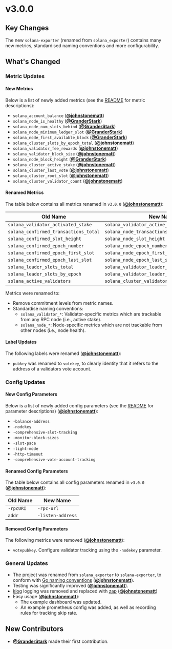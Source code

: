 # v3.0.0

## Key Changes

The new `solana-exporter` (renamed from `solana_exporter`) contains many new metrics, standardised naming conventions 
and more configurability.

## What's Changed
### Metric Updates
#### New Metrics

Below is a list of newly added metrics (see the [README](README.md) 
for metric descriptions):

* `solana_account_balance` (<u><strong>[@johnstonematt](https://github.com/johnstonematt)</strong></u>)
* `solana_node_is_healthy` (<u><strong>[@GranderStark](https://github.com/GranderStark)</strong></u>)
* `solana_node_num_slots_behind` (<u><strong>[@GranderStark](https://github.com/GranderStark)</strong></u>)
* `solana_node_minimum_ledger_slot` (<u><strong>[@GranderStark](https://github.com/GranderStark)</strong></u>)
* `solana_node_first_available_block` (<u><strong>[@GranderStark](https://github.com/GranderStark)</strong></u>)
* `solana_cluster_slots_by_epoch_total` (<u><strong>[@johnstonematt](https://github.com/johnstonematt)</strong></u>) 
* `solana_validator_fee_rewards` (<u><strong>[@johnstonematt](https://github.com/johnstonematt)</strong></u>)
* `solana_validator_block_size` (<u><strong>[@johnstonematt](https://github.com/johnstonematt)</strong></u>)
* `solana_node_block_height` (<u><strong>[@GranderStark](https://github.com/GranderStark)</strong></u>)
* `solana_cluster_active_stake` (<u><strong>[@johnstonematt](https://github.com/johnstonematt)</strong></u>)
* `solana_cluster_last_vote` (<u><strong>[@johnstonematt](https://github.com/johnstonematt)</strong></u>)
* `solana_cluster_root_slot` (<u><strong>[@johnstonematt](https://github.com/johnstonematt)</strong></u>)
* `solana_cluster_validator_count` (<u><strong>[@johnstonematt](https://github.com/johnstonematt)</strong></u>)

#### Renamed Metrics

The table below contains all metrics renamed in `v3.0.0` (<u><strong>[@johnstonematt](https://github.com/johnstonematt)</strong></u>):

| Old Name                              | New Name                                       |
|---------------------------------------|------------------------------------------------|
| `solana_validator_activated_stake`    | `solana_validator_active_stake`                |
| `solana_confirmed_transactions_total` | `solana_node_transactions_total`               |
| `solana_confirmed_slot_height`        | `solana_node_slot_height`                      |
| `solana_confirmed_epoch_number`       | `solana_node_epoch_number`                     |
| `solana_confirmed_epoch_first_slot`   | `solana_node_epoch_first_slot`                 |
| `solana_confirmed_epoch_last_slot`    | `solana_node_epoch_last_slot`                  |
| `solana_leader_slots_total`           | `solana_validator_leader_slots_total`          |
| `solana_leader_slots_by_epoch`        | `solana_validator_leader_slots_by_epoch_total` |
| `solana_active_validators`            | `solana_cluster_validator_count`               |

Metrics were renamed to:
* Remove commitment levels from metric names.
* Standardise naming conventions:
  * `solana_validator_*`: Validator-specific metrics which are trackable from any RPC node (i.e., active stake).
  * `solana_node_*`: Node-specific metrics which are not trackable from other nodes (i.e., node health).

#### Label Updates

The following labels were renamed (<u><strong>[@johnstonematt](https://github.com/johnstonematt)</strong></u>):
 * `pubkey` was renamed to `votekey`, to clearly identity that it refers to the address of a validators vote account.

### Config Updates
#### New Config Parameters

Below is a list of newly added config parameters (see the [README](README.md) 
for parameter descriptions) (<u><strong>[@johnstonematt](https://github.com/johnstonematt)</strong></u>):

 * `-balance-address`
 * `-nodekey`
 * `-comprehensive-slot-tracking`
 * `-monitor-block-sizes`
 * `-slot-pace`
 * `-light-mode`
 * `-http-timeout`
 * `-comprehensive-vote-account-tracking`

#### Renamed Config Parameters

The table below contains all config parameters renamed in `v3.0.0` (<u><strong>[@johnstonematt](https://github.com/johnstonematt)</strong></u>):

| Old Name                            | New Name          |
|-------------------------------------|-------------------|
| `-rpcURI`                           | `-rpc-url`        |
| `addr`                              | `-listen-address` |

#### Removed Config Parameters

The following metrics were removed (<u><strong>[@johnstonematt](https://github.com/johnstonematt)</strong></u>):

 * `votepubkey`. Configure validator tracking using the `-nodekey` parameter.

### General Updates

* The project was renamed from `solana_exporter` to `solana-exporter`, to conform with 
[Go naming conventions](https://github.com/unknwon/go-code-convention/blob/main/en-US.md) (<u><strong>[@johnstonematt](https://github.com/johnstonematt)</strong></u>).
* Testing was significantly improved (<u><strong>[@johnstonematt](https://github.com/johnstonematt)</strong></u>).
* [klog](https://github.com/kubernetes/klog) logging was removed and replaced with [zap](https://github.com/uber-go/zap)
  (<u><strong>[@johnstonematt](https://github.com/johnstonematt)</strong></u>)
* Easy usage (<u><strong>[@johnstonematt](https://github.com/johnstonematt)</strong></u>):
  * The example dashboard was updated.
  * An example prometheus config was added, as well as recording rules for tracking skip rate.

## New Contributors

* <u><strong>[@GranderStark](https://github.com/GranderStark)</strong></u> made their first contribution.
